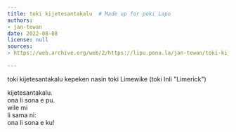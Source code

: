 ```yaml
---
title: toki kijetesantakalu  # Made up for poki Lapo
authors:
- jan-tewan
date: 2022-08-08
license: null
sources:
- https://web.archive.org/web/2/https://lipu.pona.la/jan-tewan/toki-kijetesantakalu-kepeken-nasin-toki-limewike-toki-inli-limerick

---
```


toki kijetesantakalu kepeken nasin toki Limewike (toki Inli "Limerick")

kijetesantakalu.  
ona li sona e pu.  
wile mi  
li sama ni:  
ona li sona e ku!
